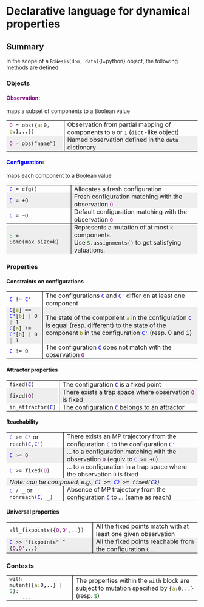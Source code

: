 # Declarative language for dynamical properties

## Summary

In the scope of a `BoNesis(dom, data)`{l=python} object, the following methods are defined.

### Objects

#### <span style="color:purple">Observation</span>:
maps a subset of components to a Boolean value

<table style="margin-left: 0 !important; margin-right: auto !important;">
  <tr>
    <td style="padding: 0px 8px; border-right: 1px solid black;"><code><span style="color:purple">O</span> = obs({<span style="color:olive">a</span>:0, <span style="color:olive">b</span>:1,..})</code></td>
    <td style="padding: 0px 8px;">Observation from partial mapping of components to <code>0</code> or <code>1</code> (<code>dict</code>-like object)</td>
  </tr>
  <tr style="background-color: #EEEEEE;">
    <td style="padding: 0px 8px; border-right: 1px solid black;"><code><span style="color:purple">O</span> = obs("name")</code></td>
    <td style="padding: 0px 8px;">Named observation defined in the <code>data</code> dictionary</td>
  </tr>
</table>


#### <span style="color:blue">Configuration</span>:
maps each component to a Boolean value

<table style="margin-left: 0 !important; margin-right: auto !important;">
  <tr>
    <td style="padding: 0px 8px; border-right: 1px solid black;"><code><span style="color:blue">C</span> = cfg()</code></td>
    <td style="padding: 0px 8px;">Allocates a fresh configuration</td>
  </tr>
  <tr style="background-color: #EEEEEE;">
    <td style="padding: 0px 8px; border-right: 1px solid black;"><code><span style="color:blue">C</span> = +<span style="color:purple">O</span></code></td>
    <td style="padding: 0px 8px;">Fresh configuration matching with the observation <code><span style="color:purple">O</span></code></td>
  </tr>
  <tr style="border-bottom: 1px solid black;">
    <td style="padding: 0px 8px; border-right: 1px solid black;"><code><span style="color:blue">C</span> = ~<span style="color:purple">O</span></code></td>
    <td style="padding: 0px 8px;">Default configuration matching with the observation <code><span style="color:purple">O</span></code></td>
  </tr>
  <tr style="background-color: #EEEEEE;">
    <td style="padding: 0px 8px; border-right: 1px solid black;"><code><span style="color:green">S</span> = Some(max_size=k)</code></td>
    <td style="padding: 0px 8px;">Represents a mutation of at most <code>k</code> components.<br/>
      Use <code><span style="color:green">S</span>.assignments()</code> to get satisfying valuations.</td>
  </tr>
</table>


### Properties

#### Constraints on configurations

<table style="margin-left: 0 !important; margin-right: auto !important;">
  <tr>
    <td style="padding: 0px 8px; border-right: 1px solid black;"><code><span style="color:blue">C</span> != <span style="color:blue">C'</span></code></td>
    <td style="padding: 0px 8px;">The configurations <code><span style="color:blue">C</span></code> and <code><span style="color:blue">C'</span></code> differ on at least one component</td>
  </tr>
  <tr style="background-color: #EEEEEE;">
    <td style="padding: 0px 8px; border-right: 1px solid black;"><nobr><code><span style="color:blue">C</span>[<span style="color:olive">a</span>] == <span style="color:blue">C'</span>[<span style="color:olive">b</span>] <span style="color:gray">|</span> 0 <span style="color:gray">|</span> 1</code></nobr><br/>
        <nobr><code><span style="color:blue">C</span>[<span style="color:olive">a</span>] != <span style="color:blue">C'</span>[<span style="color:olive">b</span>] <span style="color:gray">|</span> 0 <span style="color:gray">|</span> 1</code></nobr></td>
    <td style="padding: 0px 8px;">The state of the component <code><span style="color:olive">a</span></code> in the configuration <code><span style="color:blue">C</span></code> is equal (resp. different) to the state of the component <code><span style="color:olive">b</span></code> in the configuration <code><span style="color:blue">C'</span></code> (resp. 0 and 1)</td>
  </tr>
  <tr>
    <td style="padding: 0px 8px; border-right: 1px solid black;"><code><span style="color:blue">C</span> != <span style="color:purple">O</span></code></td>
    <td style="padding: 0px 8px;">The configuration <code><span style="color:blue">C</span></code> does not match with the observation <code><span style="color:purple">O</span></code></td>
  </tr>
</table>


#### Attractor properties

<table style="margin-left: 0 !important; margin-right: auto !important;">
  <tr>
    <td style="padding: 0px 8px; border-right: 1px solid black;"><code>fixed(<span style="color:blue">C</span>)</code></td>
    <td style="padding: 0px 8px;">The configuration <code><span style="color:blue">C</span></code> is a fixed point</td>
  </tr>
  <tr style="background-color: #EEEEEE;">
    <td style="padding: 0px 8px; border-right: 1px solid black;"><code>fixed(<span style="color:purple">O</span>)</code></td>
    <td style="padding: 0px 8px;">There exists a trap space where observation <code><span style="color:purple">O</span></code> is fixed</td>
  </tr>
  <tr>
    <td style="padding: 0px 8px; border-right: 1px solid black;"><code>in_attractor(<span style="color:blue">C</span>)</code></td>
    <td style="padding: 0px 8px;">The configuration <code><span style="color:blue">C</span></code> belongs to an attractor</td>
  </tr>
</table>


#### Reachability

<table style="margin-left: 0 !important; margin-right: auto !important;">
  <tr>
    <td style="padding: 0px 8px; border-right: 1px solid black;"><code><span style="color:blue">C</span> >= <span style="color:blue">C'</span></code> or <code>reach(<span style="color:blue">C</span>,<span style="color:blue">C'</span>)</code></td>
    <td style="padding: 0px 8px;">There exists an MP trajectory from the configuration <code><span style="color:blue">C</span></code> to the configuration <code><span style="color:blue">C'</span></code></td>
  </tr>
  <tr style="background-color: #EEEEEE;">
    <td style="padding: 0px 8px; border-right: 1px solid black;"><code><span style="color:blue">C</span> >= <span style="color:purple">O</span></code></td>
    <td style="padding: 0px 8px;">... to a configuration matching with the observation <code><span style="color:purple">O</span></code> (equiv to <code><span style="color:blue">C</span> >= +<span style="color:purple">O</span></code>)</td>
  </tr>
  <tr>
    <td style="padding: 0px 8px; border-right: 1px solid black;"><code><span style="color:blue">C</span> >= fixed(<span style="color:purple">O</span>)</code></td>
    <td style="padding: 0px 8px;">... to a configuration in a trap space where the observation <code><span style="color:purple">O</span></code> is fixed</td>
  </tr>
  <tr style="background-color: #EEEEEE;">
    <td colspan="2" style="padding: 0px 8px; font-style: italic;">Note: can be composed, e.g., <code><span style="color:blue">C1</span> >= <span style="color:blue">C2</span> >= fixed(<span style="color:blue">C3</span>)</code></td>
  </tr>
  <tr>
    <td style="padding: 0px 8px; border-right: 1px solid black;"><code><span style="color:blue">C</span> / _</code> or <code>nonreach(<span style="color:blue">C</span>, _)</code></td>
    <td style="padding: 0px 8px;">Absence of MP trajectory from the configuration <code><span style="color:blue">C</span></code> to ... (same as reach)</td>
  </tr>
</table>


#### Universal properties

<table style="margin-left: 0 !important; margin-right: auto !important;">
  <tr>
    <td style="padding: 0px 8px; border-right: 1px solid black;"><code>all_fixpoints({<span style="color:purple">O</span>,<span style="color:purple">O'</span>,..})</code></td>
    <td style="padding: 0px 8px;">All the fixed points match with at least one given observation</td>
  </tr>
  <tr style="background-color: #EEEEEE;">
    <td style="padding: 0px 8px; border-right: 1px solid black;">
    <code><span style="color:blue">C</span> >> "fixpoints" ^ {<span style="color:purple">O</span>,<span style="color:purple">O'</span>,..}</code></td>
    <td style="padding: 0px 8px;">All the fixed points reachable from the configuration <code>C</code> ...</td>
  </tr>
</table>


### Contexts

<table style="margin-left: 0 !important; margin-right: auto !important;">
  <tr>
    <td style="padding: 0px 8px; border-right: 1px solid black;">
      <nobr><code>with mutant({<span style="color:olive">a</span>:0,..} <span style="color:gray">|</span> <span style="color:green">S</span>):</code></nobr><br>
      <code>&nbsp;&nbsp;&nbsp;&nbsp;...</code>
    </td>
    <td style="padding: 0px 8px;">The properties within the <code>with</code> block are subject to mutation specified by <code>{<span style="color:olive">a</span>:0,..}</code> (resp. <code><span style="color:green">S</span></code>)</td>
  </tr>
</table>
